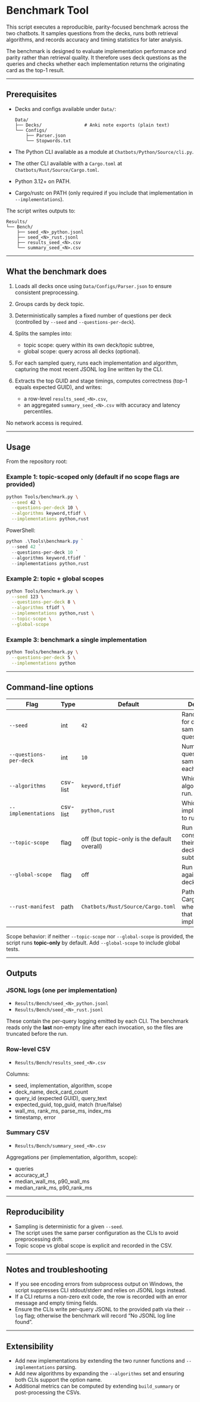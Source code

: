 # Benchmark Tool

This script executes a reproducible, parity-focused benchmark across the two chatbots. It samples questions from the decks, runs both retrieval algorithms, and records accuracy and timing statistics for later analysis.

The benchmark is designed to evaluate implementation performance and parity rather than retrieval quality. It therefore uses deck questions as the queries and checks whether each implementation returns the originating card as the top-1 result.

---

## Prerequisites

* Decks and configs available under `Data/`:

  ```
  Data/
  ├── Decks/                # Anki note exports (plain text)
  └── Configs/
      ├── Parser.json
      └── Stopwords.txt
  ```
* The Python CLI available as a module at `Chatbots/Python/Source/cli.py`.
* The other CLI available with a `Cargo.toml` at `Chatbots/Rust/Source/Cargo.toml`.
* Python 3.12+ on PATH.
* Cargo/rustc on PATH (only required if you include that implementation in `--implementations`).

The script writes outputs to:

```
Results/
└── Bench/
    ├── seed_<N>_python.jsonl
    ├── seed_<N>_rust.jsonl
    ├── results_seed_<N>.csv
    └── summary_seed_<N>.csv
```

---

## What the benchmark does

1. Loads all decks once using `Data/Configs/Parser.json` to ensure consistent preprocessing.
2. Groups cards by deck topic.
3. Deterministically samples a fixed number of questions per deck (controlled by `--seed` and `--questions-per-deck`).
4. Splits the samples into:

   * topic scope: query within its own deck/topic subtree,
   * global scope: query across all decks (optional).
5. For each sampled query, runs each implementation and algorithm, capturing the most recent JSONL log line written by the CLI.
6. Extracts the top GUID and stage timings, computes correctness (top-1 equals expected GUID), and writes:

   * a row-level `results_seed_<N>.csv`,
   * an aggregated `summary_seed_<N>.csv` with accuracy and latency percentiles.

No network access is required.

---

## Usage

From the repository root:

### Example 1: topic-scoped only (default if no scope flags are provided)

```bash
python Tools/benchmark.py \
  --seed 42 \
  --questions-per-deck 10 \
  --algorithms keyword,tfidf \
  --implementations python,rust
```

PowerShell:

```powershell
python .\Tools\benchmark.py `
  --seed 42 `
  --questions-per-deck 10 `
  --algorithms keyword,tfidf `
  --implementations python,rust
```

### Example 2: topic + global scopes

```bash
python Tools/benchmark.py \
  --seed 123 \
  --questions-per-deck 8 \
  --algorithms tfidf \
  --implementations python,rust \
  --topic-scope \
  --global-scope
```

### Example 3: benchmark a single implementation

```bash
python Tools/benchmark.py \
  --questions-per-deck 5 \
  --implementations python
```

---

## Command-line options

| Flag                   | Type     | Default                                     | Description                                                    |
| ---------------------- | -------- | ------------------------------------------- | -------------------------------------------------------------- |
| `--seed`               | int      | `42`                                        | Random seed for deterministic sampling of questions.           |
| `--questions-per-deck` | int      | `10`                                        | Number of questions sampled from each deck.                    |
| `--algorithms`         | csv-list | `keyword,tfidf`                             | Which retrieval algorithms to run.                             |
| `--implementations`    | csv-list | `python,rust`                               | Which implementations to run.                                  |
| `--topic-scope`        | flag     | off (but topic-only is the default overall) | Run queries constrained to their own deck/topic subtree.       |
| `--global-scope`       | flag     | off                                         | Run queries against all decks.                                 |
| `--rust-manifest`      | path     | `Chatbots/Rust/Source/Cargo.toml`           | Path to the Cargo manifest when including that implementation. |

Scope behavior: if neither `--topic-scope` nor `--global-scope` is provided, the script runs **topic-only** by default. Add `--global-scope` to include global tests.

---

## Outputs

### JSONL logs (one per implementation)

* `Results/Bench/seed_<N>_python.jsonl`
* `Results/Bench/seed_<N>_rust.jsonl`

These contain the per-query logging emitted by each CLI. The benchmark reads only the **last** non-empty line after each invocation, so the files are truncated before the run.

### Row-level CSV

* `Results/Bench/results_seed_<N>.csv`

Columns:

* seed, implementation, algorithm, scope
* deck_name, deck_card_count
* query_id (expected GUID), query_text
* expected_guid, top_guid, match (true/false)
* wall_ms, rank_ms, parse_ms, index_ms
* timestamp, error

### Summary CSV

* `Results/Bench/summary_seed_<N>.csv`

Aggregations per (implementation, algorithm, scope):

* queries
* accuracy_at_1
* median_wall_ms, p90_wall_ms
* median_rank_ms, p90_rank_ms

---

## Reproducibility

* Sampling is deterministic for a given `--seed`.
* The script uses the same parser configuration as the CLIs to avoid preprocessing drift.
* Topic scope vs global scope is explicit and recorded in the CSV.

---

## Notes and troubleshooting

* If you see encoding errors from subprocess output on Windows, the script suppresses CLI stdout/stderr and relies on JSONL logs instead.
* If a CLI returns a non-zero exit code, the row is recorded with an error message and empty timing fields.
* Ensure the CLIs write per-query JSONL to the provided path via their `--log` flag; otherwise the benchmark will record “No JSONL log line found”.

---

## Extensibility

* Add new implementations by extending the two runner functions and `--implementations` parsing.
* Add new algorithms by expanding the `--algorithms` set and ensuring both CLIs support the option name.
* Additional metrics can be computed by extending `build_summary` or post-processing the CSVs.
